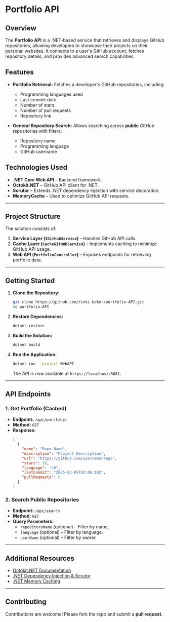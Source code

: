 
# Portfolio API

## Overview

The **Portfolio API** is a .NET-based service that retrieves and displays GitHub repositories, allowing developers to showcase their projects on their personal websites. It connects to a user's GitHub account, fetches repository details, and provides advanced search capabilities.  

## Features

- **Portfolio Retrieval:** Fetches a developer's GitHub repositories, including:
  - Programming languages used
  - Last commit date
  - Number of stars
  - Number of pull requests
  - Repository link  

- **General Repository Search:** Allows searching across **public** GitHub repositories with filters:
  - Repository name
  - Programming language
  - GitHub username  

## Technologies Used

- **.NET Core Web API** – Backend framework.
- **Octokit.NET** – GitHub API client for .NET.
- **Scrutor** – Extends .NET dependency injection with service decoration.
- **MemoryCache** – Used to optimize GitHub API requests.

---

## Project Structure

The solution consists of:

1. **Service Layer (`IGitHubService`)** – Handles GitHub API calls.
2. **Cache Layer (`CacheGitHubService`)** – Implements caching to minimize GitHub API usage.
3. **Web API (`PortfolioController`)** – Exposes endpoints for retrieving portfolio data.

---

## Getting Started

1. **Clone the Repository:**
   ```sh
   git clone https://github.com/rivki-beker/portfolio-API.git
   cd portfolio-API
   ```

2. **Restore Dependencies:**
   ```sh
   dotnet restore
   ```

3. **Build the Solution:**
   ```sh
   dotnet build
   ```

4. **Run the Application:**
   ```sh
   dotnet run --project WebAPI
   ```
   The API is now available at `https://localhost:5001`.

---

## API Endpoints

### 1. Get Portfolio (Cached)
- **Endpoint:** `/api/portfolio`
- **Method:** `GET`
- **Response:**
  ```json
  [
    {
      "name": "Repo Name",
      "description": "Project Description",
      "url": "https://github.com/username/repo",
      "stars": 10,
      "language": "C#",
      "lastCommit": "2025-02-05T03:06:19Z",
      "pullRequests": 5
    }
  ]
  ```

### 2. Search Public Repositories
- **Endpoint:** `/api/search`
- **Method:** `GET`
- **Query Parameters:**  
  - `repositoryName` (optional) – Filter by name.
  - `language` (optional) – Filter by language.
  - `userName` (optional) – Filter by owner.

---

## Additional Resources

- [Octokit.NET Documentation](https://octokitnet.readthedocs.io/en/latest)
- [.NET Dependency Injection & Scrutor](https://andrewlock.net/using-scrutor-to-automatically-register-your-services-with-the-asp-net-core-di-container/)
- [.NET Memory Caching](https://learn.microsoft.com/en-us/aspnet/core/performance/caching/memory)

---

## Contributing

Contributions are welcome! Please fork the repo and submit a **pull request**.
